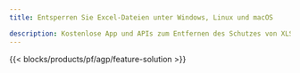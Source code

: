 ```yaml
---
title: Entsperren Sie Excel-Dateien unter Windows, Linux und macOS 

description: Kostenlose App und APIs zum Entfernen des Schutzes von XLS-, XLSX- und ODS-Dateien
---
```

{{< blocks/products/pf/agp/feature-solution >}} 

